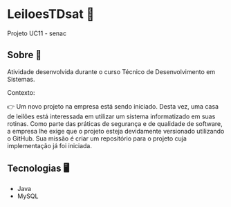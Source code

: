 # LeiloesTDsat 📌
Projeto UC11 - senac 

## Sobre 📝
Atividade desenvolvida durante o curso Técnico de Desenvolvimento em Sistemas. 

Contexto:

👉 Um novo projeto na empresa está sendo iniciado. Desta vez, uma casa de leilões está interessada em utilizar um sistema informatizado em suas rotinas. Como parte das práticas de segurança e de qualidade de software, a empresa lhe exige que o projeto esteja devidamente versionado utilizando o GitHub. Sua missão é criar um repositório para o projeto cuja implementação já foi iniciada.

## Tecnologias 🖥
- Java
- MySQL
